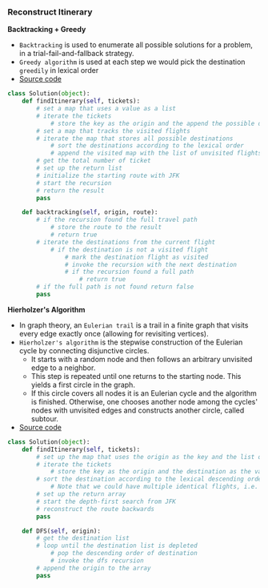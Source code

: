### Reconstruct Itinerary
**Backtracking + Greedy**
- `Backtracking` is used to enumerate all possible solutions for a problem, in a trial-fail-and-fallback strategy.
- `Greedy algorithm` is used at each step we would pick the destination `greedily` in lexical order
- [Source code](source/backtrack.py)

```python
class Solution(object):
    def findItinerary(self, tickets):
        # set a map that uses a value as a list
        # iterate the tickets
            # store the key as the origin and the append the possible destinations
        # set a map that tracks the visited flights
        # iterate the map that stores all possible destinations
            # sort the destinations according to the lexical order
            # append the visited map with the list of unvisited flights
        # get the total number of ticket
        # set up the return list
        # initialize the starting route with JFK
        # start the recursion
        # return the result
        pass 

    def backtracking(self, origin, route):
        # if the recursion found the full travel path
            # store the route to the result
            # return true
        # iterate the destinations from the current flight
            # if the destination is not a visited flight
                # mark the destination flight as visited
                # invoke the recursion with the next destination
                # if the recursion found a full path
                    # return true
        # if the full path is not found return false
        pass
```


**Hierholzer's Algorithm**
- In graph theory, an `Eulerian trail` is a trail in a finite graph that visits every edge exactly once (allowing for revisiting vertices).
- `Hierholzer's algorithm` is the stepwise construction of the Eulerian cycle by connecting disjunctive circles.
    - It starts with a random node and then follows an arbitrary unvisited edge to a neighbor. 
    - This step is repeated until one returns to the starting node. This yields a first circle in the graph.
    - If this circle covers all nodes it is an Eulerian cycle and the algorithm is finished. Otherwise, one chooses another node among the cycles' nodes with unvisited edges and constructs another circle, called subtour.
- [Source code](source/hierholzer.py)

```python
class Solution(object):
    def findItinerary(self, tickets):
        # set up the map that uses the origin as the key and the list of destinations as the value
        # iterate the tickets
            # store the key as the origin and the destination as the value to the map
        # sort the destination according to the lexical descending order
            # Note that we could have multiple identical flights, i.e. same origin and destination.
        # set up the return array
        # start the depth-first search from JFK
        # reconstruct the route backwards
        pass 

    def DFS(self, origin):
        # get the destination list
        # loop until the destination list is depleted
            # pop the descending order of destination
            # invoke the dfs recursion
        # append the origin to the array
        pass 
```